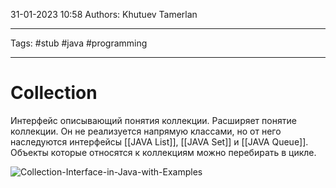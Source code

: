 31-01-2023
10:58
Authors: Khutuev Tamerlan
***
Tags: #stub #java #programming 
***
# Collection

Интерфейс описывающий понятия коллекции. Расширяет понятие коллекции. Он не реализуется напрямую классами, но от него наследуются интерфейсы [[JAVA List]], [[JAVA Set]] и [[JAVA Queue]].
Объекты которые относятся к коллекциям можно перебирать в цикле.

![Collection-Interface-in-Java-with-Examples](https://media.geeksforgeeks.org/wp-content/cdn-uploads/20201105225856/Collection-Interface-in-Java-with-Examples.png)